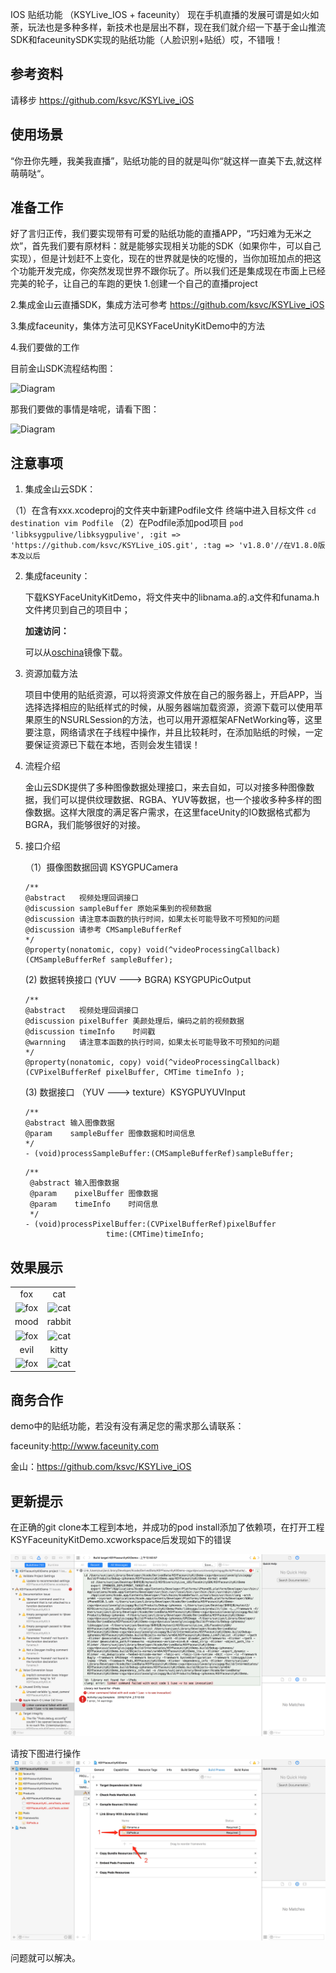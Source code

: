 IOS 贴纸功能 （KSYLive_IOS + faceunity）
现在手机直播的发展可谓是如火如荼，玩法也是多种多样，新技术也是层出不群，现在我们就介绍一下基于金山推流SDK和faceunitySDK实现的贴纸功能（人脸识别+贴纸）哎，不错哦！

## 参考资料
请移步 https://github.com/ksvc/KSYLive_iOS

## 使用场景
“你丑你先睡，我美我直播”，贴纸功能的目的就是叫你“就这样一直美下去,就这样萌萌哒“。

## 准备工作
好了言归正传，我们要实现带有可爱的贴纸功能的直播APP，“巧妇难为无米之炊”，首先我们要有原材料：就是能够实现相关功能的SDK（如果你牛，可以自己实现），但是计划赶不上变化，现在的世界就是快的吃慢的，当你加班加点的把这个功能开发完成，你突然发现世界不跟你玩了。所以我们还是集成现在市面上已经完美的轮子，让自己的车跑的更快
1.创建一个自己的直播project

2.集成金山云直播SDK，集成方法可参考 https://github.com/ksvc/KSYLive_iOS

3.集成faceunity，集体方法可见KSYFaceUnityKitDemo中的方法

4.我们要做的工作
    
  目前金山SDK流程结构图：
    
  ![Diagram](https://raw.githubusercontent.com/wiki/ksvc/KSYDiversityLive_iOS/images/fu/diagram.png)
  
  那我们要做的事情是啥呢，请看下图：
  
  ![Diagram](https://raw.githubusercontent.com/wiki/ksvc/KSYDiversityLive_iOS/images/fu/faceUnity2.png)

## 注意事项
1. 集成金山云SDK：

 （1）在含有xxx.xcodeproj的文件夹中新建Podfile文件
    终端中进入目标文件
     ```
     cd destination
     vim Podfile
     ```
 （2）在Podfile添加pod项目
     ```
     pod 'libksygpulive/libksygpulive', :git => 'https://github.com/ksvc/KSYLive_iOS.git', :tag => 'v1.8.0'//在V1.8.0版本及以后
     ```
     
2. 集成faceunity：
    
    下载KSYFaceUnityKitDemo，将文件夹中的libnama.a的.a文件和funama.h文件拷贝到自己的项目中；
    
    **加速访问：**
    
    可以从[oschina](git@git.oschina.net:ksvc/KSYDiversityLive_iOS.git)镜像下载。
    
3. 资源加载方法
    
    项目中使用的贴纸资源，可以将资源文件放在自己的服务器上，开启APP，当选择选择相应的贴纸样式的时候，从服务器端加载资源，资源下载可以使用苹果原生的NSURLSession的方法，也可以用开源框架AFNetWorking等，这里要注意，网络请求在子线程中操作，并且比较耗时，在添加贴纸的时候，一定要保证资源已下载在本地，否则会发生错误！
    
4. 流程介绍
    
    金山云SDK提供了多种图像数据处理接口，来去自如，可以对接多种图像数据，我们可以提供纹理数据、RGBA、YUV等数据，也一个接收多种多样的图像数据。这样大限度的满足客户需求，在这里faceUnity的IO数据格式都为BGRA，我们能够很好的对接。
    
5. 接口介绍
    
    （1）摄像图数据回调 KSYGPUCamera
     ```
    /**
     @abstract   视频处理回调接口
     @discussion sampleBuffer 原始采集到的视频数据
     @discussion 请注意本函数的执行时间，如果太长可能导致不可预知的问题
     @discussion 请参考 CMSampleBufferRef
     */
     @property(nonatomic, copy) void(^videoProcessingCallback)(CMSampleBufferRef sampleBuffer);
     ```
     (2) 数据转换接口 (YUV ---> BGRA) KSYGPUPicOutput
     ```
    /**
    @abstract   视频处理回调接口
    @discussion pixelBuffer 美颜处理后，编码之前的视频数据
    @discussion timeInfo    时间戳
    @warnning   请注意本函数的执行时间，如果太长可能导致不可预知的问题
     */
     @property(nonatomic, copy) void(^videoProcessingCallback)(CVPixelBufferRef pixelBuffer, CMTime timeInfo );
     ```
     (3) 数据接口 （YUV ---> texture）KSYGPUYUVInput
     ```
     /**
     @abstract 输入图像数据
     @param    sampleBuffer 图像数据和时间信息
     */
    - (void)processSampleBuffer:(CMSampleBufferRef)sampleBuffer;
    ```
    ```
    /**
     @abstract 输入图像数据
     @param    pixelBuffer 图像数据
     @param    timeInfo    时间信息
     */
    - (void)processPixelBuffer:(CVPixelBufferRef)pixelBuffer
                      time:(CMTime)timeInfo;
     ```
     
## 效果展示
| | |
| :---: | :---:|
|fox| cat |
|![fox](https://raw.githubusercontent.com/wiki/ksvc/KSYDiversityLive_iOS/images/fu/fox.png)| ![cat](https://raw.githubusercontent.com/wiki/ksvc/KSYDiversityLive_iOS/images/fu/cat.PNG)|
|mood| rabbit |
|![fox](https://raw.githubusercontent.com/wiki/ksvc/KSYDiversityLive_iOS/images/fu/mood.PNG)| ![cat](https://raw.githubusercontent.com/wiki/ksvc/KSYDiversityLive_iOS/images/fu/rabbit.PNG)|
|evil| kitty |
|![fox](https://raw.githubusercontent.com/wiki/ksvc/KSYDiversityLive_iOS/images/fu/evil.PNG )| ![cat](https://raw.githubusercontent.com/wiki/ksvc/KSYDiversityLive_iOS/images/fu/kitty.png )|


## 商务合作
demo中的贴纸功能，若没有没有满足您的需求那么请联系：

faceunity:http://www.faceunity.com

金山：https://github.com/ksvc/KSYLive_iOS    

## 更新提示
在正确的git clone本工程到本地，并成功的pod install添加了依赖项，在打开工程KSYFaceunityKitDemo.xcworkspace后发现如下的错误

![lPod](images/lPods.png)

请按下图进行操作
![solution](images/solution.png)

问题就可以解决。
